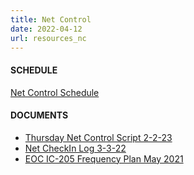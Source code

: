 ```yaml
---
title: Net Control
date: 2022-04-12
url: resources_nc
---
```


#### SCHEDULE
[Net Control Schedule](https://docs.google.com/spreadsheets/d/1kxS6EurNnPDQY9_EkQjL1rgD4ifcvtvxP2vcAB78r2s)

#### DOCUMENTS
* [Thursday Net Control Script 2-2-23](/documents/net_control/WWARES_ThursdayNetControl_Script%2020230202.pdf)
* [Net CheckIn Log 3-3-22](/documents/net_control/WWARES_Net_CheckIn%20Log%20form20220303Fill-In.pdf)
* [EOC IC-205 Frequency Plan May 2021](/documents/net_control/20210501_WWARES_Initial_ICS205.pdf)
